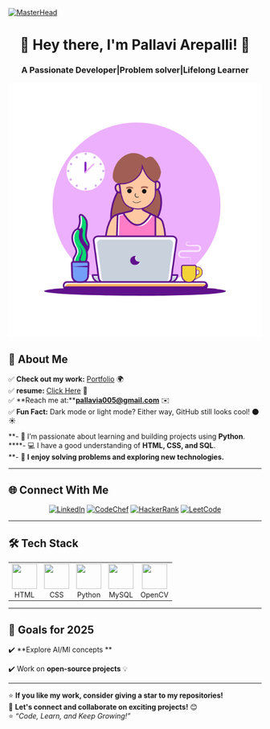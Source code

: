 [![MasterHead](https://user-images.githubusercontent.com/90236635/232446433-d5540fa2-fe28-4bb8-b929-cdb51fe61336.gif)](https://mokshagna2004.github.io/my-portfolio/)

<h1 align="center">👋 Hey there, I'm Pallavi Arepalli! 🚀</h1>
<h3 align="center">A Passionate Developer|Problem solver|Lifelong Learner</h3>


<p align="center">
  <img src="https://github.com/Pallaviarepalli/Pallaviarepalli/blob/main/coding.gif?raw=true">
</p>


## 🚀 About Me  
✅ **Check out my work:** [Portfolio](https://pallavi-portfolia.lovable.app/) 🌍  
✅ **resume:** [Click Here](https://drive.google.com/file/d/10WmCAoY6JwVXn69dDzPkQEUQaQ6rf1P2/view?usp=drive_link) 📄  
✅ **Reach me at:****pallavia005@gmail.com** ✉️  
✅ **Fun Fact:** Dark mode or light mode? Either way, GitHub still looks cool! 🌑☀️

**- 🌱 I’m passionate about learning and building projects using **Python**.  
****- 💻 I have a good understanding of **HTML, CSS, and SQL**.  
**- 🧩 **I enjoy solving problems and exploring new technologies.** 


---

## 🌐 Connect With Me  
<p align="center">
  <a href="https://www.linkedin.com/in/pallavi-arepalli-4a4883259/" target="_blank"><img src="https://img.shields.io/badge/LinkedIn-blue?style=for-the-badge&logo=linkedin" alt="LinkedIn" /></a>
  <a href="https://www.codechef.com/users/pallavi_124" target="_blank"><img src="https://img.shields.io/badge/CodeChef-5B4638?style=for-the-badge&logo=codechef&logoColor=white" alt="CodeChef" /></a>
  <a href="https://www.hackerrank.com/profile/pallavia005" target="_blank"><img src="https://img.shields.io/badge/HackerRank-107C10?style=for-the-badge&logo=hackerrank&logoColor=white" alt="HackerRank" /></a>
  <a href="https://leetcode.com/u/pallaviarepalli/" target="_blank"><img src="https://img.shields.io/badge/LeetCode-FFA116?style=for-the-badge&logo=leetcode&logoColor=white" alt="LeetCode" /></a>
</p>

---

## 🛠️ Tech Stack  
<p align="center">
  <table>
    <tr>
      <td align="center">
        <img src="https://skillicons.dev/icons?i=html" width="50" height="50"/><br>HTML
      </td>
      <td align="center">
        <img src="https://skillicons.dev/icons?i=css" width="50" height="50"/><br>CSS
      </td>
      <td align="center">
        <img src="https://skillicons.dev/icons?i=python" width="50" height="50"/><br>Python
      </td>
      <td align="center">
        <img src="https://skillicons.dev/icons?i=mysql" width="50" height="50"/><br>MySQL
      </td>
       <td align="center">
        <img src="https://skillicons.dev/icons?i=opencv" width="50" height="50"/><br>OpenCV
      </td>
    </tr>
  </table>
</p>


---

## 🎯 Goals for 2025  
✔️ **Explore AI/Ml concepts ** 

✔️ Work on **open-source projects** 💡 


---

⭐ **If you like my work, consider giving a star to my repositories!**  
💬 **Let's connect and collaborate on exciting projects!** 😊  
⭐ *“Code, Learn, and Keep Growing!”*
